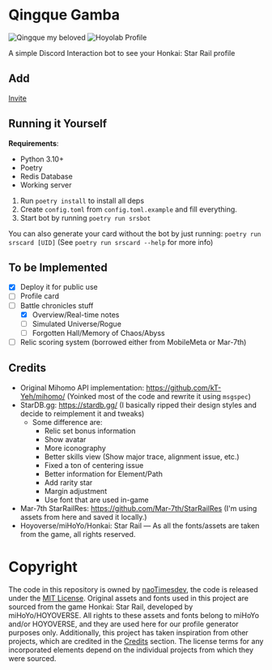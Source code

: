 # Qingque Gamba

![Qingque my beloved](https://p.ihateani.me/toufriwg.png "Qingque my Beloved")
![Hoyolab Profile](https://p.ihateani.me/gjkpnmps.png "Hoyolab Profile")

A simple Discord Interaction bot to see your Honkai: Star Rail profile

## Add

[Invite](https://discord.com/api/oauth2/authorize?client_id=1146085026086264953&permissions=412317240384&scope=bot%20applications.commands)

## Running it Yourself

**Requirements**:
- Python 3.10+
- Poetry
- Redis Database
- Working server

1. Run `poetry install` to install all deps
2. Create `config.toml` from `config.toml.example` and fill everything.
3. Start bot by running `poetry run srsbot`

You can also generate your card without the bot by just running: `poetry run srscard [UID]` (See `poetry run srscard --help` for more info)

## To be Implemented
- [x] Deploy it for public use
- [ ] Profile card
- [ ] Battle chronicles stuff
  - [x] Overview/Real-time notes
  - [ ] Simulated Universe/Rogue
  - [ ] Forgotten Hall/Memory of Chaos/Abyss
- [ ] Relic scoring system (borrowed either from MobileMeta or Mar-7th)

## Credits
- Original Mihomo API implementation: https://github.com/kT-Yeh/mihomo/ (Yoinked most of the code and rewrite it using `msgspec`)
- StarDB.gg: https://stardb.gg/ (I basically ripped their design styles and decide to reimplement it and tweaks)
  - Some difference are:
    - Relic set bonus information
    - Show avatar
    - More iconography
    - Better skills view (Show major trace, alignment issue, etc.)
    - Fixed a ton of centering issue
    - Better information for Element/Path
    - Add rarity star
    - Margin adjustment
    - Use font that are used in-game
- Mar-7th StarRailRes: https://github.com/Mar-7th/StarRailRes (I'm using assets from here and saved it locally.)
- Hoyoverse/miHoYo/Honkai: Star Rail — As all the fonts/assets are taken from the game, all rights reserved.

# Copyright

The code in this repository is owned by [naoTimesdev](https://github.com/naoTimesdev), the code is released under the [MIT License](LICENSE). Original assets and fonts used in this project are sourced from the game Honkai: Star Rail, developed by miHoYo/HOYOVERSE. All rights to these assets and fonts belong to miHoYo and/or HOYOVERSE, and they are used here for our profile generator purposes only. Additionally, this project has taken inspiration from other projects, which are credited in the [Credits](#credits) section. The license terms for any incorporated elements depend on the individual projects from which they were sourced.

